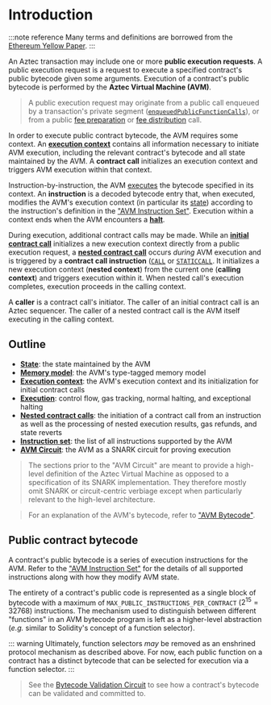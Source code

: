 # Introduction

:::note reference
Many terms and definitions are borrowed from the [Ethereum Yellow Paper](https://ethereum.github.io/yellowpaper/paper.pdf).
:::

An Aztec transaction may include one or more **public execution requests**. A public execution request is a request to execute a specified contract's public bytecode given some arguments. Execution of a contract's public bytecode is performed by the **Aztec Virtual Machine (AVM)**.

> A public execution request may originate from a public call enqueued by a transaction's private segment ([`enqueuedPublicFunctionCalls`](../calls/enqueued-calls.md)), or from a public [fee preparation](../gas-and-fees#fee-preparation) or [fee distribution](../gas-and-fees#fee-distribution) call.

In order to execute public contract bytecode, the AVM requires some context. An [**execution context**](./context) contains all information necessary to initiate AVM execution, including the relevant contract's bytecode and all state maintained by the AVM. A **contract call** initializes an execution context and triggers AVM execution within that context.

Instruction-by-instruction, the AVM [executes](./execution) the bytecode specified in its context. An **instruction** is a decoded bytecode entry that, when executed, modifies the AVM's execution context (in particular its [state](./state)) according to the instruction's definition in the ["AVM Instruction Set"](./instruction-set). Execution within a context ends when the AVM encounters a [**halt**](./execution#halting).

During execution, additional contract calls may be made. While an [**initial contract call**](./context#initial-contract-calls) initializes a new execution context directly from a public execution request, a [**nested contract call**](./nested-calls) occurs _during_ AVM execution and is triggered by a **contract call instruction** ([`CALL`](./instruction-set#isa-section-call) or [`STATICCALL`](./instruction-set#isa-section-staticcall). It initializes a new execution context (**nested context**) from the current one (**calling context**) and triggers execution within it. When nested call's execution completes, execution proceeds in the calling context.

A **caller** is a contract call's initiator. The caller of an initial contract call is an Aztec sequencer. The caller of a nested contract call is the AVM itself executing in the calling context.

## Outline

- [**State**](./state): the state maintained by the AVM
- [**Memory model**](./memory-model): the AVM's type-tagged memory model
- [**Execution context**](./context): the AVM's execution context and its initialization for initial contract calls
- [**Execution**](#execution): control flow, gas tracking, normal halting, and exceptional halting
- [**Nested contract calls**](./nested-calls): the initiation of a contract call from an instruction as well as the processing of nested execution results, gas refunds, and state reverts
- [**Instruction set**](./instruction-set): the list of all instructions supported by the AVM
- [**AVM Circuit**](./avm-circuit): the AVM as a SNARK circuit for proving execution

> The sections prior to the "AVM Circuit" are meant to provide a high-level definition of the Aztec Virtual Machine as opposed to a specification of its SNARK implementation. They therefore mostly omit SNARK or circuit-centric verbiage except when particularly relevant to the high-level architecture.

> For an explanation of the AVM's bytecode, refer to ["AVM Bytecode"](../bytecode#avm-bytecode).

## Public contract bytecode

<!-- TODO: Merge this section into ../bytecode -->

A contract's public bytecode is a series of execution instructions for the AVM. Refer to the ["AVM Instruction Set"](./instruction-set) for the details of all supported instructions along with how they modify AVM state.

The entirety of a contract's public code is represented as a single block of bytecode with a maximum of `MAX_PUBLIC_INSTRUCTIONS_PER_CONTRACT` ($2^{15} = 32768$) instructions. The mechanism used to distinguish between different "functions" in an AVM bytecode program is left as a higher-level abstraction (_e.g._ similar to Solidity's concept of a function selector).

::: warning
Ultimately, function selectors _may_ be removed as an enshrined protocol mechanism as described above. For now, each public function on a contract has a distinct bytecode that can be selected for execution via a function selector.
:::
 

> See the [Bytecode Validation Circuit](./bytecode-validation-circuit) to see how a contract's bytecode can be validated and committed to.
